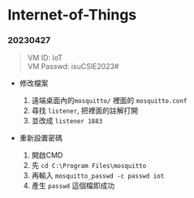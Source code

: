 # Internet-of-Things

### 20230427

> VM ID: IoT </br>
> VM Passwd: isuCSIE2023#

* 修改檔案
    1. 遠端桌面內的`mosquitto/` 裡面的 `mosquitto.conf`
    2. 尋找 `listener`, 把裡面的註解打開
    3. 並改成 `listener 1883`

* 重新設置密碼
    1. 開啟CMD
    2. 先 `cd C:\Program Files\mosquitto`
    3. 再輸入 `mosquitto_passwd -c passwd iot`
    4. 產生 `passwd` 這個檔即成功
    